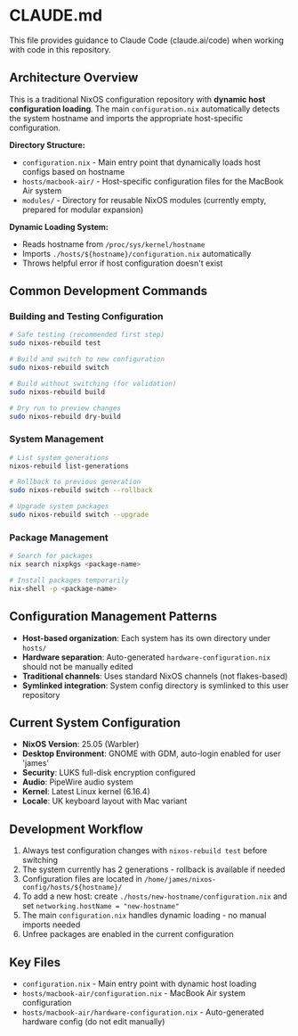 # CLAUDE.md

This file provides guidance to Claude Code (claude.ai/code) when working with code in this repository.

## Architecture Overview

This is a traditional NixOS configuration repository with **dynamic host configuration loading**. The main `configuration.nix` automatically detects the system hostname and imports the appropriate host-specific configuration.

**Directory Structure:**
- `configuration.nix` - Main entry point that dynamically loads host configs based on hostname
- `hosts/macbook-air/` - Host-specific configuration files for the MacBook Air system
- `modules/` - Directory for reusable NixOS modules (currently empty, prepared for modular expansion)

**Dynamic Loading System:**
- Reads hostname from `/proc/sys/kernel/hostname`
- Imports `./hosts/${hostname}/configuration.nix` automatically
- Throws helpful error if host configuration doesn't exist

## Common Development Commands

### Building and Testing Configuration
```bash
# Safe testing (recommended first step)
sudo nixos-rebuild test

# Build and switch to new configuration
sudo nixos-rebuild switch

# Build without switching (for validation)
sudo nixos-rebuild build

# Dry run to preview changes
sudo nixos-rebuild dry-build
```

### System Management
```bash
# List system generations
nixos-rebuild list-generations

# Rollback to previous generation
sudo nixos-rebuild switch --rollback

# Upgrade system packages
sudo nixos-rebuild switch --upgrade
```

### Package Management
```bash
# Search for packages
nix search nixpkgs <package-name>

# Install packages temporarily
nix-shell -p <package-name>
```

## Configuration Management Patterns

- **Host-based organization**: Each system has its own directory under `hosts/`
- **Hardware separation**: Auto-generated `hardware-configuration.nix` should not be manually edited
- **Traditional channels**: Uses standard NixOS channels (not flakes-based)
- **Symlinked integration**: System config directory is symlinked to this user repository

## Current System Configuration

- **NixOS Version**: 25.05 (Warbler)
- **Desktop Environment**: GNOME with GDM, auto-login enabled for user 'james'
- **Security**: LUKS full-disk encryption configured
- **Audio**: PipeWire audio system
- **Kernel**: Latest Linux kernel (6.16.4)
- **Locale**: UK keyboard layout with Mac variant

## Development Workflow

1. Always test configuration changes with `nixos-rebuild test` before switching
2. The system currently has 2 generations - rollback is available if needed
3. Configuration files are located in `/home/james/nixos-config/hosts/${hostname}/`
4. To add a new host: create `./hosts/new-hostname/configuration.nix` and set `networking.hostName = "new-hostname"`
5. The main `configuration.nix` handles dynamic loading - no manual imports needed
6. Unfree packages are enabled in the current configuration

## Key Files

- `configuration.nix` - Main entry point with dynamic host loading
- `hosts/macbook-air/configuration.nix` - MacBook Air system configuration
- `hosts/macbook-air/hardware-configuration.nix` - Auto-generated hardware config (do not edit manually)